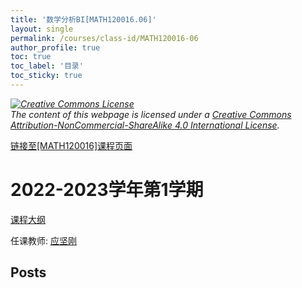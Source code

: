 ```yaml
---
title: '数学分析BI[MATH120016.06]'
layout: single
permalink: /courses/class-id/MATH120016-06
author_profile: true
toc: true
toc_label: '目录'
toc_sticky: true
---
```



<div class='notice--warning'>
	<p><i><a rel='license' href='http://creativecommons.org/licenses/by-nc-sa/4.0/'><img alt='Creative Commons License' style='border-width:0' src='https://i.creativecommons.org/l/by-nc-sa/4.0/88x31.png' /></a><br /> The content of this webpage is licensed under a <a rel='license' href='http://creativecommons.org/licenses/by-nc-sa/4.0/'>Creative Commons Attribution-NonCommercial-ShareAlike 4.0 International License</a>.</i></p>
</div>

<a href='https://fdu-math.github.io/courses/MATH120016'>链接至[MATH120016]课程页面</a>


# 2022-2023学年第1学期
<a href='https://fdu-math.github.io/courses/syllabus/MATH120016.06-2022-2023-1 (Encrypted).pdf'>课程大纲</a>

任课教师: <a href='https://fdu-math.github.io/teachers/应坚刚'>应坚刚</a>


## Posts

